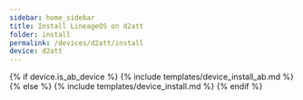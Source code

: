 ```yaml
---
sidebar: home_sidebar
title: Install LineageOS on d2att
folder: install
permalink: /devices/d2att/install
device: d2att
---
```

{% if device.is_ab_device %}
{% include templates/device_install_ab.md %}
{% else %}
{% include templates/device_install.md %}
{% endif %}
